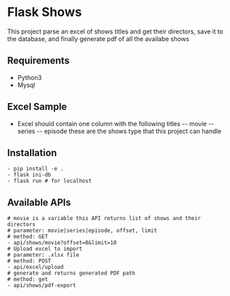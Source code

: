 # Flask Shows 

This project parse an excel of shows titles and get their directors, save it to the database, and finally generate pdf of all the availabe shows 
## Requirements
  - Python3
  - Mysql

## Excel Sample
  - Excel should contain one column with the following titles
  -- movie
  -- series
  -- episode
these are the shows type that this project can handle

## Installation
    - pip install -e .
    - flask ini-db
    - flask run # for localhost

## Available APIs
    # movie is a variable this API returns list of shows and their directors
    # parameter: movie|series|episode, offset, limit
    # method: GET
    - api/shows/movie?offset=0&limit=10
    # Upload excel to import
    # parameter: .xlsx file
    # method: POST
    - api/excel/upload
    # generate and returns generated PDF path
    # method: get
    - api/shows/pdf-export